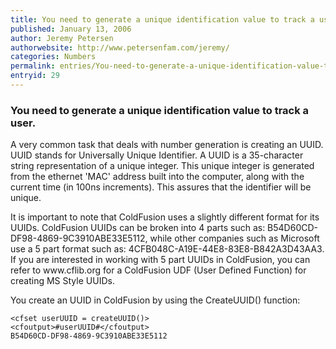 ```yaml
---
title: You need to generate a unique identification value to track a user.
published: January 13, 2006
author: Jeremy Petersen
authorwebsite: http://www.petersenfam.com/jeremy/
categories: Numbers
permalink: entries/You-need-to-generate-a-unique-identification-value-to-track-a-user.html
entryid: 29
---
```


<h3>You need to generate a unique identification value to track a user.</h3>

<p>
A very common task that deals with number generation is creating an UUID.  UUID stands for Universally Unique Identifier.  A UUID is a 35-character string representation of a unique integer.  This unique integer is generated from the ethernet 'MAC' address built into the computer, along with the current time (in 100ns increments). This assures that the identifier will be unique.
</p>

<p>
It is important to note that ColdFusion uses a slightly different format for its UUIDs.  ColdFusion UUIDs can be broken into 4 parts such as:  B54D60CD-DF98-4869-9C3910ABE33E5112, while other companies such as Microsoft use a 5 part format such as: 4CFB048C-A19E-44E8-83E8-B842A3D43AA3.  If you are interested in working with 5 part UUIDs in ColdFusion, you can refer to www.cflib.org for a ColdFusion UDF (User Defined Function) for creating MS Style UUIDs.
</p>

<p>
You create an UUID in ColdFusion by using the CreateUUID() function:
</p>

<pre><code class="language-markup">&lt;cfset userUUID = createUUID()&gt;
&lt;cfoutput&gt;#userUUID#&lt;/cfoutput&gt;
B54D60CD-DF98-4869-9C3910ABE33E5112
</code></pre>



